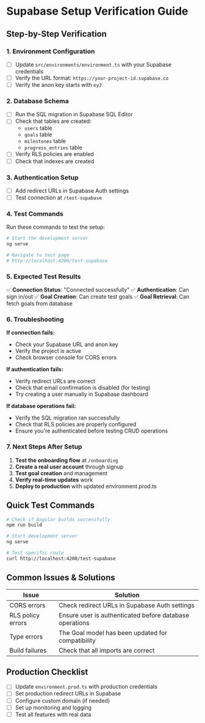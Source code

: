 # Supabase Setup Verification Guide

## Step-by-Step Verification

### 1. Environment Configuration
- [ ] Update `src/environments/environment.ts` with your Supabase credentials
- [ ] Verify the URL format: `https://your-project-id.supabase.co`
- [ ] Verify the anon key starts with `eyJ`

### 2. Database Schema
- [ ] Run the SQL migration in Supabase SQL Editor
- [ ] Check that tables are created:
  - `users` table
  - `goals` table  
  - `milestones` table
  - `progress_entries` table
- [ ] Verify RLS policies are enabled
- [ ] Check that indexes are created

### 3. Authentication Setup
- [ ] Add redirect URLs in Supabase Auth settings
- [ ] Test connection at `/test-supabase`

### 4. Test Commands

Run these commands to test the setup:

```bash
# Start the development server
ng serve

# Navigate to test page
# http://localhost:4200/test-supabase
```

### 5. Expected Test Results

✅ **Connection Status**: "Connected successfully"
✅ **Authentication**: Can sign in/out
✅ **Goal Creation**: Can create test goals
✅ **Goal Retrieval**: Can fetch goals from database

### 6. Troubleshooting

**If connection fails:**
- Check your Supabase URL and anon key
- Verify the project is active
- Check browser console for CORS errors

**If authentication fails:**
- Verify redirect URLs are correct
- Check that email confirmation is disabled (for testing)
- Try creating a user manually in Supabase dashboard

**If database operations fail:**
- Verify the SQL migration ran successfully
- Check that RLS policies are properly configured
- Ensure you're authenticated before testing CRUD operations

### 7. Next Steps After Setup

1. **Test the onboarding flow** at `/onboarding`
2. **Create a real user account** through signup
3. **Test goal creation** and management
4. **Verify real-time updates** work
5. **Deploy to production** with updated environment.prod.ts

## Quick Test Commands

```bash
# Check if Angular builds successfully
npm run build

# Start development server
ng serve

# Test specific route
curl http://localhost:4200/test-supabase
```

## Common Issues & Solutions

| Issue | Solution |
|-------|----------|
| CORS errors | Check redirect URLs in Supabase Auth settings |
| RLS policy errors | Ensure user is authenticated before database operations |
| Type errors | The Goal model has been updated for compatibility |
| Build failures | Check that all imports are correct |

## Production Checklist

- [ ] Update `environment.prod.ts` with production credentials
- [ ] Set production redirect URLs in Supabase
- [ ] Configure custom domain (if needed)
- [ ] Set up monitoring and logging
- [ ] Test all features with real data 